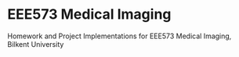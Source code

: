 # EEE573 Medical Imaging
 Homework and Project Implementations for EEE573 Medical Imaging, Bilkent University

